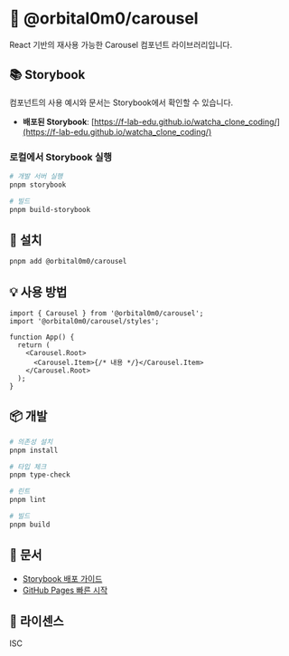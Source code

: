 # 🎠 @orbital0m0/carousel

React 기반의 재사용 가능한 Carousel 컴포넌트 라이브러리입니다.

## 📚 Storybook

컴포넌트의 사용 예시와 문서는 Storybook에서 확인할 수 있습니다.

- **배포된 Storybook**: [https://f-lab-edu.github.io/watcha_clone_coding/](https://f-lab-edu.github.io/watcha_clone_coding/)

### 로컬에서 Storybook 실행

```bash
# 개발 서버 실행
pnpm storybook

# 빌드
pnpm build-storybook
```

## 🚀 설치

```bash
pnpm add @orbital0m0/carousel
```

## 💡 사용 방법

```tsx
import { Carousel } from '@orbital0m0/carousel';
import '@orbital0m0/carousel/styles';

function App() {
  return (
    <Carousel.Root>
      <Carousel.Item>{/* 내용 */}</Carousel.Item>
    </Carousel.Root>
  );
}
```

## 📦 개발

```bash
# 의존성 설치
pnpm install

# 타입 체크
pnpm type-check

# 린트
pnpm lint

# 빌드
pnpm build
```

## 📖 문서

- [Storybook 배포 가이드](../../.github/STORYBOOK_DEPLOY.md)
- [GitHub Pages 빠른 시작](../../.github/GITHUB_PAGES_SETUP.md)

## 📄 라이센스

ISC
